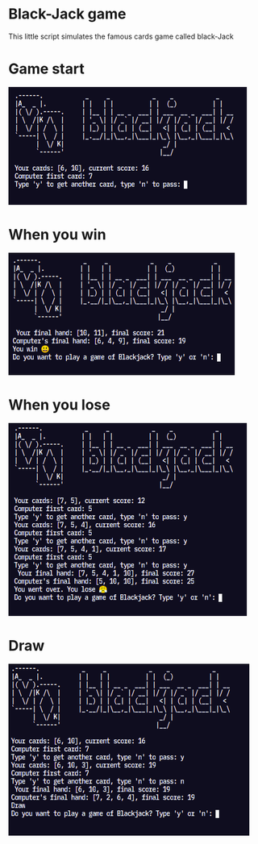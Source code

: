 # Black-Jack game
This little script simulates the famous cards game called black-Jack

# Game start
![start](screenshots/black_jack_start.png)
# When you win
![start](screenshots/blacjack_win.png)
# When you lose
![start](screenshots/blackjack_lose.png)
# Draw
![start](screenshots/blackjack_draw.png)
